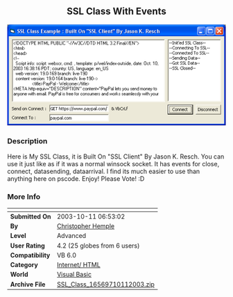 ﻿<div align="center">

## SSL Class With Events

<img src="PIC20031011652239007.gif">
</div>

### Description

Here is My SSL Class, it is Built On "SSL Client" By Jason K. Resch. You can use it just like as if it was a normal winsock socket. It has events for close, connect, datasending, dataarrival. I find its much easier to use than anything here on pscode. Enjoy! Please Vote! :D
 
### More Info
 


<span>             |<span>
---                |---
**Submitted On**   |2003-10-11 06:53:02
**By**             |[Christopher Hemple](https://github.com/Planet-Source-Code/PSCIndex/blob/master/ByAuthor/christopher-hemple.md)
**Level**          |Advanced
**User Rating**    |4.2 (25 globes from 6 users)
**Compatibility**  |VB 6\.0
**Category**       |[Internet/ HTML](https://github.com/Planet-Source-Code/PSCIndex/blob/master/ByCategory/internet-html__1-34.md)
**World**          |[Visual Basic](https://github.com/Planet-Source-Code/PSCIndex/blob/master/ByWorld/visual-basic.md)
**Archive File**   |[SSL\_Class\_16569710112003\.zip](https://github.com/Planet-Source-Code/christopher-hemple-ssl-class-with-events__1-49170/archive/master.zip)








